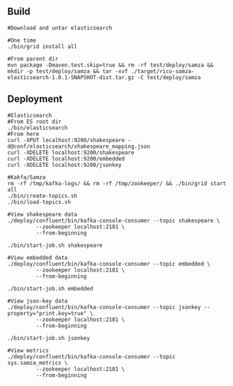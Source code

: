 
## Build

```
#Download and untar elasticsearch

#One time
./bin/grid install all

#From parent dir
mvn package -Dmaven.test.skip=true && rm -rf test/deploy/samza && mkdir -p test/deploy/samza && tar -xvf ./target/rico-samza-elasticsearch-1.0.1-SNAPSHOT-dist.tar.gz -C test/deploy/samza
```

## Deployment
	#Elasticsearch
	#From ES root dir
	./bin/elasticsearch
	#From here
	curl -XPUT localhost:9200/shakespeare -d@conf/elasticsearch/shakespeare_mapping.json
	curl -XDELETE localhost:9200/shakespeare
	curl -XDELETE localhost:9200/embedded
	curl -XDELETE localhost:9200/jsonkey

	#Kakfa/Samza
	rm -rf /tmp/kafka-logs/ && rm -rf /tmp/zookeeper/ && ./bin/grid start all
	./bin/create-topics.sh
	./bin/load-topics.sh

	#View shakespeare data
	./deploy/confluent/bin/kafka-console-consumer --topic shakespeare \
             --zookeeper localhost:2181 \
             --from-beginning

	./bin/start-job.sh shakespeare

	#View embedded data
	./deploy/confluent/bin/kafka-console-consumer --topic embedded \
             --zookeeper localhost:2181 \
             --from-beginning

	./bin/start-job.sh embedded

	#View json-key data
	./deploy/confluent/bin/kafka-console-consumer --topic jsonkey --property="print.key=true" \
             --zookeeper localhost:2181 \
             --from-beginning

	./bin/start-job.sh jsonkey

	#View metrics
	./deploy/confluent/bin/kafka-console-consumer --topic sys.samza_metrics \
             --zookeeper localhost:2181 \
             --from-beginning

